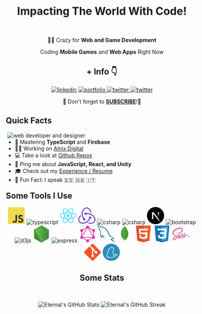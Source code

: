 <div align="center">
  <h1 align="center"><strong>Impacting The World With Code! </strong></h1><br>
  <p align="center">👨‍💻 Crazy for <b>Web and Game Development</b></p>
  <p align="center">Coding <b>Mobile Games</b> and <b>Web Apps</b> Right Now</p>
  
  
</div>

<h2 align="center">+ Info 👇</h2>

<p align="center">
  <a target="_blank" href="https://www.linkedin.com/in/alejosilvalau/"
    ><img
      src="https://img.shields.io/badge/-LinkedIn-0e76a8?style=for-the-badge&logo=LinkedIn"
      alt="linkedin"
  /></a>
    <a target="_blank" href="https://alejosilvalau.netlify.app/">
      <img
      src="https://img.shields.io/badge/-Portfolio-004aa8?style=for-the-badge&logo=Opsgenie"
      alt="portfolio"
      />
    </a> 
    <a target="_blank" href="https://www.youtube.com/@AlnixDigital">
      <img
      src="https://img.shields.io/badge/-Youtube-b2071d?style=for-the-badge&logo=Youtube&logoColor=white"
      alt="twitter"/>
    </a>
  <a target="_blank" href="https://twitter.com/alnixdigital"
    ><img
      src="https://img.shields.io/badge/-Twitter-1ca0f1?style=for-the-badge&logo=Twitter&logoColor=white"
      alt="twitter"
  /></a>
</p>

<p align="center">🍫 Don't forget to <a href="https://www.youtube.com/@AlnixDigital" target="_blank"><strong>SUBSCRIBE</strong></a>!🍫</p>
<h2>Quick Facts</h2>
<img
  align="right"
  width="500px"
  heigth="205px"
  src="https://31.media.tumblr.com/db6a386e716b7f58c9cf0b86b33e83ad/tumblr_mgf0y2MZOB1rk2g45o1_500.gif"
  alt="web developer and designer"
  loop="true"  
/>


<ul>
  <li>
    🎯 Mastering <strong>TypeScript</strong> and <strong>Firebase</strong> 
  </li>
  <li>
    👨‍💻 Working on
    <a href="https://www.youtube.com/@AlnixDigital">Alnix Digital</a>
  </li>
  <li>
    💻 Take a look at 
    <a href="https://github.com/alejosilvalau?tab=repositories">Github Repos</a>
  </li>
  <li>
    💬 Ping me about
    <strong>JavaScript, React, and Unity</strong>
  </li>
  <li>
    🎓 Check out my
    <a
      href="https://drive.google.com/file/d/1jA4HBNJdaAWOs-FM_0qTME36tikZDCwi/view?usp=sharing"
      alt="experience-resume"
      >Experience / Resume</a
    >
  </li>
  <li>🎉 Fun Fact: I speak 🇪🇸 🇬🇧 🇮🇹</li>
</ul>

<h2 style="margin-top:20px;">Some Tools I Use </h2>
<p align="center">
  <img
    src="https://raw.githubusercontent.com/devicons/devicon/master/icons/javascript/javascript-original.svg"
    alt="javascript"
    width="45"
    height="45"
  />
  <img src="https://cdn.jsdelivr.net/gh/devicons/devicon@latest/icons/typescript/typescript-original.svg" 
    alt="typescript"
    wwidth="45"
    height="45"
  />      
  <img
    src="https://raw.githubusercontent.com/devicons/devicon/master/icons/react/react-original.svg"
    alt="react"
    width="45"
    height="45"
  />
  <img
    src="https://raw.githubusercontent.com/devicons/devicon/master/icons/redux/redux-original.svg"
    alt="redux"
    width="45"
    height="45"
  />
  <img src="https://cdn.jsdelivr.net/gh/devicons/devicon@latest/icons/csharp/csharp-original.svg" 
    alt="csharp"
    width="45"
    height="45"  
    />
  <img src="https://cdn.jsdelivr.net/gh/devicons/devicon@latest/icons/unity/unity-original.svg"   
    alt="csharp"
    width="45"
    height="45"/>        
  <img
    src="https://raw.githubusercontent.com/devicons/devicon/master/icons/nextjs/nextjs-original.svg"
    alt="nextjs"
    width="45"
    height="45"
  />
  <img
    src="https://cdn.jsdelivr.net/gh/devicons/devicon/icons/bootstrap/bootstrap-original.svg"
    alt="bootstrap"
    width="45"
    height="45"
  />
  <img
    src="https://cdn.jsdelivr.net/gh/devicons/devicon/icons/d3js/d3js-original.svg"
    alt="d3js"
    width="45"
    height="45"
  />
  <img
    src="https://raw.githubusercontent.com/devicons/devicon/master/icons/nodejs/nodejs-original.svg"
    alt="nodejs"
    width="45"
    height="45"
  />
  <img
    src="https://cdn.jsdelivr.net/gh/devicons/devicon/icons/express/express-original.svg"
    alt="express"
    width="45"
    height="45"
  />
  <img
    src="https://raw.githubusercontent.com/devicons/devicon/master/icons/graphql/graphql-plain.svg"
    alt="graphql"
    width="45"
    height="45"
  />
  <img
    src="https://raw.githubusercontent.com/devicons/devicon/master/icons/mysql/mysql-original.svg"
    alt="mysql"
    width="45"
    height="45"
  />
  <img
    src="https://raw.githubusercontent.com/devicons/devicon/master/icons/mongodb/mongodb-original.svg"
    alt="mongodb"
    width="45"
    height="45"
  />
  <img
    src="https://raw.githubusercontent.com/devicons/devicon/master/icons/html5/html5-original.svg"
    alt="html5"
    width="45"
    height="45"
  />
  <img
    src="https://raw.githubusercontent.com/devicons/devicon/master/icons/css3/css3-original.svg"
    alt="css3"
    width="45"
    height="45"
  />
  <img
    src="https://raw.githubusercontent.com/devicons/devicon/master/icons/sass/sass-original.svg"
    alt="sass"
    width="45"
    height="45"
  />
  <img
    src="https://raw.githubusercontent.com/devicons/devicon/master/icons/git/git-original.svg"
    alt="git"
    width="45"
    height="45"
  />
  <img
    src="https://raw.githubusercontent.com/devicons/devicon/master/icons/yarn/yarn-original.svg"
    alt="yarn"
    width="45"
    height="45"
  />
</p>

<h2 align="center">Some Stats</h2>
<br />
<p align="center">
  <img
    width="370px"
    alt="Eternal's GitHub Stats"
    src="https://github-readme-stats.vercel.app/api?username=alejosilvalau&custom_title=Overall+Activity&show_icons=true&hide_border=true&count_private=true&bg_color=ffffff00&title_color=2e7eff&text_color=878787&icon_color=2e7eff"
  />
  <img
    width="370px"
    alt="Eternal's GitHub Streak"
    src="https://github-readme-streak-stats.herokuapp.com/?user=alejosilvalau&background=ffffff00&hide_border=true&stroke=878787&ring=296dda&fire=296dda&currStreakNum=878787&sideNums=878787&currStreakLabel=878787&sideLabels=878787&dates=878787"
  />
</p>
